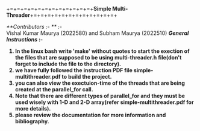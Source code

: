 +=+=+=+=+=+=+=+=+=+=+=+=+**Simple Multi-Threader**+=+=+=+=+=+=+=+=+=+=+=+=+

_**Contributors :- **_ :- <br>
        <t>Vishal Kumar Maurya (2022580) and Subham Maurya (2022510)
<b>_**General Instructions**_ :-
 1. In the linux bash write 'make' without quotes to start the exection of the files that are supposed to be using multi-threader.h file(don't forget to include the file to the directory).
 2. we have fully followed the instruction PDF file simple-multithreader.pdf to build the project.
 3. you can also view the exectuion-time of the threads that are being created at the parallel_for call.
 4. Note that there are different types of parallel_for and they must be used wisely with 1-D and 2-D array(refer simple-multithreader.pdf for more details).
 5. please review the documentation for more information and bibliography.
